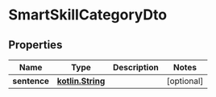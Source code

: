 # SmartSkillCategoryDto

## Properties
Name | Type | Description | Notes
------------ | ------------- | ------------- | -------------
**sentence** | [**kotlin.String**](.md) |  |  [optional]
